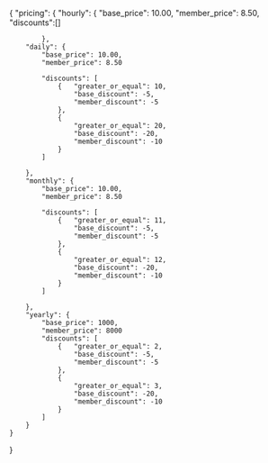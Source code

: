 {
    "pricing": {
        "hourly": {
            "base_price": 10.00,
            "member_price": 8.50,
            "discounts":[]
          
            },
        "daily": {
            "base_price": 10.00,
            "member_price": 8.50

            "discounts": [
                {   "greater_or_equal": 10,
                    "base_discount": -5,
                    "member_discount": -5
                },
                {
                    "greater_or_equal": 20,
                    "base_discount": -20,
                    "member_discount": -10
                }
            ]

        },
        "monthly": {
            "base_price": 10.00,
            "member_price": 8.50

            "discounts": [
                {   "greater_or_equal": 11,
                    "base_discount": -5,
                    "member_discount": -5
                },
                {
                    "greater_or_equal": 12,
                    "base_discount": -20,
                    "member_discount": -10
                }
            ]

        },
        "yearly": {
            "base_price": 1000,
            "member_price": 8000
            "discounts": [
                {   "greater_or_equal": 2,
                    "base_discount": -5,
                    "member_discount": -5
                },
                {
                    "greater_or_equal": 3,
                    "base_discount": -20,
                    "member_discount": -10
                }
            ]
        }
    }
} 